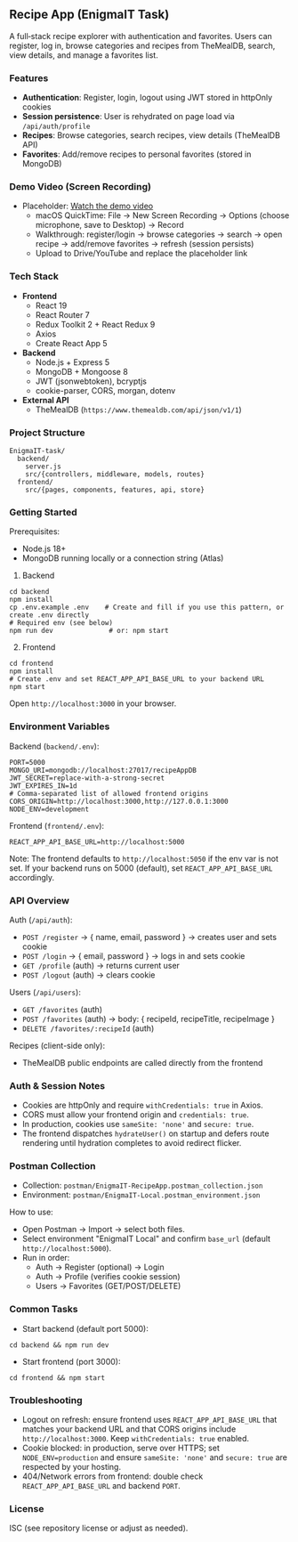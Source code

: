 ## Recipe App (EnigmaIT Task)

A full‑stack recipe explorer with authentication and favorites. Users can register, log in, browse categories and recipes from TheMealDB, search, view details, and manage a favorites list.

### Features
- **Authentication**: Register, login, logout using JWT stored in httpOnly cookies
- **Session persistence**: User is rehydrated on page load via `/api/auth/profile`
- **Recipes**: Browse categories, search recipes, view details (TheMealDB API)
- **Favorites**: Add/remove recipes to personal favorites (stored in MongoDB)

### Demo Video (Screen Recording)
- Placeholder: [Watch the demo video](https://example.com)
  - macOS QuickTime: File → New Screen Recording → Options (choose microphone, save to Desktop) → Record
  - Walkthrough: register/login → browse categories → search → open recipe → add/remove favorites → refresh (session persists)
  - Upload to Drive/YouTube and replace the placeholder link

### Tech Stack
- **Frontend**
  - React 19
  - React Router 7
  - Redux Toolkit 2 + React Redux 9
  - Axios
  - Create React App 5
- **Backend**
  - Node.js + Express 5
  - MongoDB + Mongoose 8
  - JWT (jsonwebtoken), bcryptjs
  - cookie-parser, CORS, morgan, dotenv
- **External API**
  - TheMealDB (`https://www.themealdb.com/api/json/v1/1`)

### Project Structure
```
EnigmaIT-task/
  backend/
    server.js
    src/{controllers, middleware, models, routes}
  frontend/
    src/{pages, components, features, api, store}
```

### Getting Started

Prerequisites:
- Node.js 18+
- MongoDB running locally or a connection string (Atlas)

1) Backend
```
cd backend
npm install
cp .env.example .env    # Create and fill if you use this pattern, or create .env directly
# Required env (see below)
npm run dev              # or: npm start
```

2) Frontend
```
cd frontend
npm install
# Create .env and set REACT_APP_API_BASE_URL to your backend URL
npm start
```

Open `http://localhost:3000` in your browser.

### Environment Variables

Backend (`backend/.env`):
```
PORT=5000
MONGO_URI=mongodb://localhost:27017/recipeAppDB
JWT_SECRET=replace-with-a-strong-secret
JWT_EXPIRES_IN=1d
# Comma-separated list of allowed frontend origins
CORS_ORIGIN=http://localhost:3000,http://127.0.0.1:3000
NODE_ENV=development
```

Frontend (`frontend/.env`):
```
REACT_APP_API_BASE_URL=http://localhost:5000
```

Note: The frontend defaults to `http://localhost:5050` if the env var is not set. If your backend runs on 5000 (default), set `REACT_APP_API_BASE_URL` accordingly.

### API Overview

Auth (`/api/auth`):
- `POST /register` → { name, email, password } → creates user and sets cookie
- `POST /login` → { email, password } → logs in and sets cookie
- `GET /profile` (auth) → returns current user
- `POST /logout` (auth) → clears cookie

Users (`/api/users`):
- `GET /favorites` (auth)
- `POST /favorites` (auth) → body: { recipeId, recipeTitle, recipeImage }
- `DELETE /favorites/:recipeId` (auth)

Recipes (client-side only):
- TheMealDB public endpoints are called directly from the frontend

### Auth & Session Notes
- Cookies are httpOnly and require `withCredentials: true` in Axios.
- CORS must allow your frontend origin and `credentials: true`.
- In production, cookies use `sameSite: 'none'` and `secure: true`.
- The frontend dispatches `hydrateUser()` on startup and defers route rendering until hydration completes to avoid redirect flicker.

### Postman Collection
- Collection: `postman/EnigmaIT-RecipeApp.postman_collection.json`
- Environment: `postman/EnigmaIT-Local.postman_environment.json`

How to use:
- Open Postman → Import → select both files.
- Select environment "EnigmaIT Local" and confirm `base_url` (default `http://localhost:5000`).
- Run in order:
  - Auth → Register (optional) → Login
  - Auth → Profile (verifies cookie session)
  - Users → Favorites (GET/POST/DELETE)

### Common Tasks
- Start backend (default port 5000):
```
cd backend && npm run dev
```
- Start frontend (port 3000):
```
cd frontend && npm start
```


### Troubleshooting
- Logout on refresh: ensure frontend uses `REACT_APP_API_BASE_URL` that matches your backend URL and that CORS origins include `http://localhost:3000`. Keep `withCredentials: true` enabled.
- Cookie blocked: in production, serve over HTTPS; set `NODE_ENV=production` and ensure `sameSite: 'none'` and `secure: true` are respected by your hosting.
- 404/Network errors from frontend: double check `REACT_APP_API_BASE_URL` and backend `PORT`.

### License
ISC (see repository license or adjust as needed).


